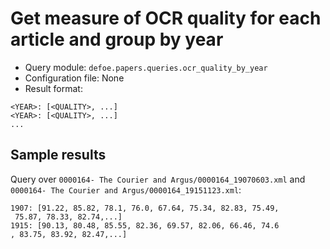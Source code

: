 # Get measure of OCR quality for each article and group by year

* Query module: `defoe.papers.queries.ocr_quality_by_year`
* Configuration file: None
* Result format:

```
<YEAR>: [<QUALITY>, ...]
<YEAR>: [<QUALITY>, ...]
...
```

## Sample results

Query over `0000164- The Courier and Argus/0000164_19070603.xml` and `0000164- The Courier and Argus/0000164_19151123.xml`:

```
1907: [91.22, 85.82, 78.1, 76.0, 67.64, 75.34, 82.83, 75.49,
 75.87, 78.33, 82.74,...]
1915: [90.13, 80.48, 85.55, 82.36, 69.57, 82.06, 66.46, 74.6
, 83.75, 83.92, 82.47,...]
```
